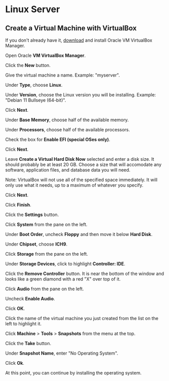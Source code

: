 # Linux Server

## Create a Virtual Machine with VirtualBox

If you don't already have it,
[download](https://www.virtualbox.org/wiki/Downloads) and install Oracle VM
VirtualBox Manager.

Open Oracle **VM VirtualBox Manager**.

Click the **New** button.

Give the virtual machine a name. Example: "myserver".

Under **Type**, choose **Linux**.

Under **Version**, choose the Linux version you will be installing. Example:
"Debian 11 Bullseye (64-bit)".

Click **Next**.

Under **Base Memory**, choose half of the available memory.

Under **Processors**, choose half of the available processors.

Check the box for **Enable EFI (special OSes only)**.

Click **Next**.

Leave **Create a Virtual Hard Disk Now** selected and enter a disk size. It
should probably be at least 20 GB. Choose a size that will accomodate any
software, application files, and database data you will need.

Note: VirtualBox will not use all of the specified space immediately. It will
only use what it needs, up to a maximum of whatever you specify.

Click **Next**.

Click **Finish**.

Click the **Settings** button.

Click **System** from the pane on the left.

Under **Boot Order**, uncheck **Floppy** and then move it below **Hard Disk**.

Under **Chipset**, choose **ICH9**.

Click **Storage** from the pane on the left.

Under **Storage Devices**, click to highlight **Controller: IDE**.

Click the **Remove Controller** button. It is near the bottom of the window and
looks like a green diamond with a red "X" over top of it.

Click **Audio** from the pane on the left.

Uncheck **Enable Audio**.

Click **OK**.

Click the name of the virtual machine you just created from the list on the left
to highlight it.

Click **Machine** > **Tools** > **Snapshots** from the menu at the top.

Click the **Take** button.

Under **Snapshot Name**, enter "No Operating System".

Click **Ok**.

At this point, you can continue by installing the operating system.
